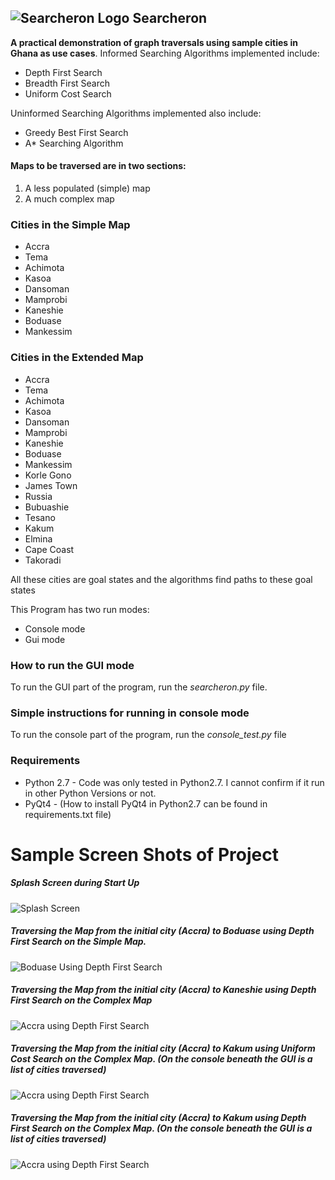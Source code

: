 ## ![Searcheron Logo](icons/logo.png) Searcheron
**A practical demonstration of graph traversals using sample cities in Ghana as use cases**.
Informed Searching Algorithms implemented include:
* Depth First Search
* Breadth First Search
* Uniform Cost Search

Uninformed Searching Algorithms implemented also include:
* Greedy Best First Search
* A* Searching Algorithm

#### Maps to be traversed are in two sections:
1. A less populated (simple) map
2. A much complex map

### Cities in the Simple Map
* Accra
* Tema
* Achimota
* Kasoa
* Dansoman
* Mamprobi
* Kaneshie
* Boduase
* Mankessim

### Cities in the Extended Map
* Accra
* Tema
* Achimota
* Kasoa
* Dansoman
* Mamprobi
* Kaneshie
* Boduase
*  Mankessim
*  Korle Gono
*  James Town
* Russia
* Bubuashie
* Tesano
* Kakum
* Elmina
* Cape Coast
* Takoradi

All these cities are goal states and the algorithms find paths to these goal states

This Program has two run modes: 
* Console mode
* Gui mode

### How  to run the GUI mode
To run the GUI part of the program, run the *searcheron.py* file.
### Simple instructions for running in console mode
To run the console part of the program, run the *console_test.py* file

### Requirements
* Python 2.7 - Code was only tested in Python2.7. I cannot confirm if it run in other Python Versions or not.
* PyQt4 - (How to install PyQt4 in Python2.7 can be found in requirements.txt file)

# Sample Screen Shots of Project
##### Splash Screen during Start Up
![Splash Screen](shots/splash_screen.png)

##### Traversing the Map from the initial city (Accra) to Boduase using Depth First Search on the Simple Map.
![Boduase Using Depth First Search](shots/original_depth_first.png)

##### Traversing the Map from the initial city (Accra) to Kaneshie using Depth First Search on the Complex Map
![Accra using Depth First Search](shots/extended_kaneshie_traversal_depth.png)

##### Traversing the Map from the initial city (Accra) to Kakum using Uniform Cost Search on the Complex Map. (On the console beneath the GUI is a list of cities traversed)
![Accra using Depth First Search](shots/extended_1_uniform_traversals.png)

##### Traversing the Map from the initial city (Accra) to Kakum using Depth First Search on the Complex Map. (On the console beneath the GUI is a list of cities traversed)
![Accra using Depth First Search](shots/extended_1_depth_traversal.png)
